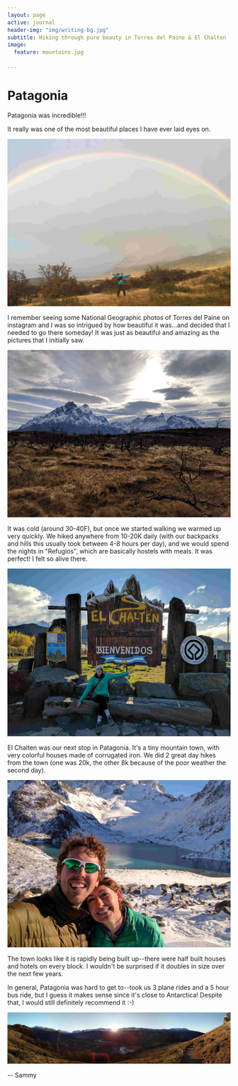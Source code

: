 ```yaml
---
layout: page
active: journal
header-img: "img/writing-bg.jpg"
subtitle: Hiking through pure beauty in Torres del Paine & El Chalten
image:
  feature: mountains.jpg

---
```



# Patagonia

Patagonia was incredible!!! 

It really was one of the most beautiful places I have ever laid eyes on. 

![Hiking](/img/galleries/patagonia/IMG_8421.jpg)

I remember seeing some National Geographic photos of Torres del Paine on instagram and I was so intrigued by how beautiful it was...and decided that I needed to go there someday! It was just as beautiful and amazing as the pictures that I initially saw. 

![Mountain](/img/galleries/patagonia/IMG_20170511_124726.jpg)

It was cold (around 30-40F), but once we started walking we warmed up very quickly. We hiked anywhere from 10-20K daily (with our backpacks and hills this usually took between 4-8 hours per day), and we would spend the nights in "Refugios", which are basically hostels with meals. It was perfect! I felt so alive there. 

![El Chalten](/img/galleries/patagonia/IMG_20170517_162000.jpg)

El Chalten was our next stop in Patagonia. It's a tiny mountain town, with very colorful houses made of corrugated iron. We did 2 great day hikes from the town (one was 20k, the other 8k because of the poor weather the second day). 

![Peak](/img/galleries/patagonia/IMG_20170518_133213.jpg)

The town looks like it is rapidly being built up--there were half built houses and hotels on every block. I wouldn't be surprised if it doubles in size over the next few years. 

In general, Patagonia was hard to get to--took us 3 plane rides and a 5 hour bus ride, but I guess it makes sense since it's close to Antarctica! Despite that, I would still definitely recommend it :-)

![Panoramic](/img/galleries/patagonia/PANO_20170518_100857.jpg)

-- Sammy
